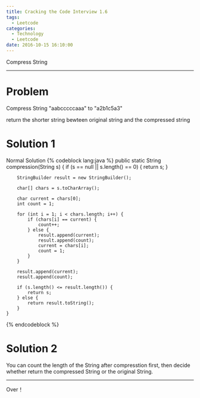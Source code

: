 ```yaml
---
title: Cracking the Code Interview 1.6
tags:
  - Leetcode
categories:
  - Technology
  - Leetcode
date: 2016-10-15 16:10:00
---
```

Compress String 

<!-- more -->

***

# Problem
Compress String 
"aabcccccaaa"  to "a2b1c5a3"

return the shorter string bewteen original string and the compressed string

# Solution 1
Normal Solution
{% codeblock lang:java  %}
    public static String compression(String s) {
        if (s == null || s.length() == 0) {
            return s;
        }

        StringBuilder result = new StringBuilder();

        char[] chars = s.toCharArray();

        char current = chars[0];
        int count = 1;

        for (int i = 1; i < chars.length; i++) {
            if (chars[i] == current) {
                count++;
            } else {
                result.append(current);
                result.append(count);
                current = chars[i];
                count = 1;
            }
        }

        result.append(current);
        result.append(count);

        if (s.length() <= result.length()) {
            return s;
        } else {
            return result.toString();
        }
    }

{% endcodeblock %}

# Solution 2
You can count the length of the String after compresstion first, then decide whether return the compressed String or the original String.

***

Over！

